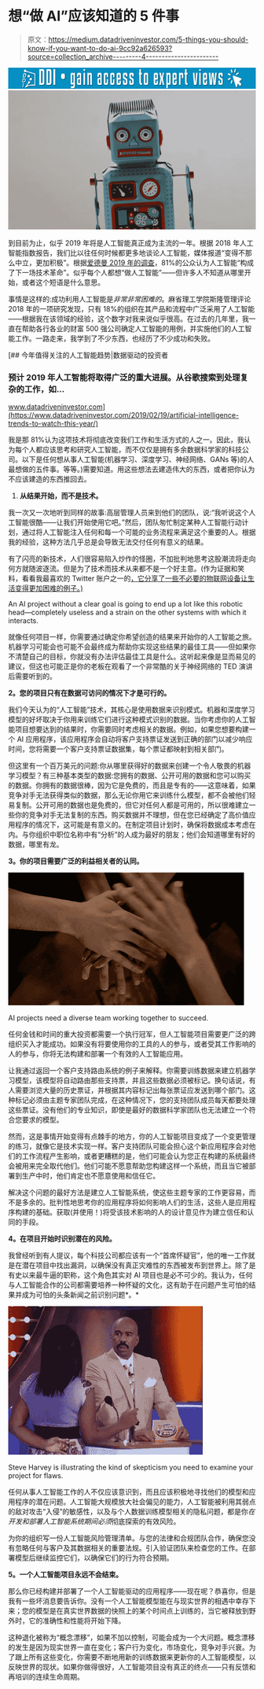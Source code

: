 # 想“做 AI”应该知道的 5 件事

> 原文：<https://medium.datadriveninvestor.com/5-things-you-should-know-if-you-want-to-do-ai-9cc92a626593?source=collection_archive---------4----------------------->

[![](img/7ad213eac80aae785969f189235cfc2d.png)](http://www.track.datadriveninvestor.com/1B9E)![](img/684d0c96d44506e90ae82653c77bd38f.png)

到目前为止，似乎 2019 年将是人工智能真正成为主流的一年。根据 2018 年人工智能指数报告，我们比以往任何时候都更多地谈论人工智能，媒体报道“变得不那么中立，更加积极”。根据[爱德曼 2019 年的调查](https://www.edelman.com/research/2019-artificial-intelligence-survey)，81%的公众认为人工智能“构成了下一场技术革命”。似乎每个人都想“做人工智能”——但许多人不知道从哪里开始，或者这个短语是什么意思。

事情是这样的:成功利用人工智能是*非常非常困难的*。麻省理工学院斯隆管理评论 2018 年的一项研究发现，只有 18%的组织在其产品和流程中广泛采用了人工智能——根据我在该领域的经验，这个数字对我来说似乎很高。在过去的几年里，我一直在帮助各行各业的财富 500 强公司确定人工智能的用例，并实施他们的人工智能工作。一路走来，我学到了不少东西，也经历了不少成功和失败。

[](https://www.datadriveninvestor.com/2019/02/19/artificial-intelligence-trends-to-watch-this-year/) [## 今年值得关注的人工智能趋势|数据驱动的投资者

### 预计 2019 年人工智能将取得广泛的重大进展。从谷歌搜索到处理复杂的工作，如…

www.datadriveninvestor.com](https://www.datadriveninvestor.com/2019/02/19/artificial-intelligence-trends-to-watch-this-year/) 

我是那 81%认为这项技术将彻底改变我们工作和生活方式的人之一。因此，我认为每个人都应该思考和研究人工智能，而不仅仅是拥有多余数据科学家的科技公司。以下是任何想从事人工智能(机器学习、深度学习、神经网络、GANs 等)的人最想做的五件事。等等。)需要知道。用这些想法去建造伟大的东西，或者把你认为不应该建造的东西推回去。

1.  **从结果开始，而不是技术。**

我一次又一次地听到同样的故事:高层管理人员来到他们的团队，说:“我听说这个人工智能很酷——让我们开始使用它吧。”然后，团队匆忙制定某种人工智能行动计划，通过将人工智能注入任何和每一个可能的业务流程来满足这个重要的人。根据我的经验，这种方法几乎总是会导致无法交付任何有意义的结果。

有了闪亮的新技术，人们很容易陷入炒作的怪圈，不加批判地思考这股潮流将走向何方就随波逐流。但是为了技术而技术从来都不是一个好主意。(作为证据和笑料，看看我最喜欢的 Twitter 账户之一的[，它分享了一些不必要的物联网设备让生活变得更加困难的例子。)](https://twitter.com/internetofshit?lang=en)

An AI project without a clear goal is going to end up a lot like this robotic head—completely useless and a strain on the other systems with which it interacts.

就像任何项目一样，你需要通过确定你希望创造的结果来开始你的人工智能之旅。机器学习可能会也可能不会最终成为帮助你实现这些结果的最佳工具——但如果你不清楚自己的目标，你就没有办法评估最佳工具是什么。这听起来像是显而易见的建议，但这也可能正是你的老板在观看了一个非常酷的关于神经网络的 TED 演讲后需要听到的。

**2。您的项目只有在数据可访问的情况下才是可行的。**

我们今天认为的“人工智能”技术，其核心是使用数据来识别模式。机器和深度学习模型的好坏取决于你用来训练它们进行这种模式识别的数据。当你考虑你的人工智能项目想要达到的结果时，你需要同时考虑相关的数据。例如，如果您想要构建一个 AI 应用程序，该应用程序会自动将客户支持票证发送到正确的部门以减少响应时间，您将需要一个客户支持票证数据集，每个票证都映射到相关部门。

但这里有一个百万美元的问题:你从哪里获得好的数据来创建一个令人敬畏的机器学习模型？有三种基本类型的数据:您拥有的数据、公开可用的数据和您可以购买的数据。你拥有的数据很棒，因为它是免费的，而且是专有的——这意味着，如果竞争对手无法获得类似的数据，那么无论你用它来训练什么模型，都不会被他们轻易复制。公开可用的数据也是免费的，但它对任何人都是可用的，所以很难建立一些你的竞争对手无法复制的东西。购买数据并不理想，但在您已经确定了高价值应用程序的情况下，这可能是有意义的。在制定项目计划时，确保将数据成本考虑在内。与你组织中职位名称中有“分析”的人成为最好的朋友；他们会知道哪里有好的数据，哪里有龙。

**3。你的项目需要广泛的利益相关者的认同。**

![](img/b3888c7c7699846e65fdcc48f5c40858.png)

AI projects need a diverse team working together to succeed.

任何金钱和时间的重大投资都需要一个执行冠军，但人工智能项目需要更广泛的跨组织买入才能成功。如果没有将要使用你的工具的人的参与，或者受其工作影响的人的参与，你将无法构建和部署一个有效的人工智能应用。

让我通过返回一个客户支持路由系统的例子来解释。你需要训练数据来建立机器学习模型，该模型将自动路由那些支持票，并且这些数据必须被标记。换句话说，有人需要浏览大量的历史票证，并根据其内容标记出每张票证应发送到哪个部门。这种标记必须由主题专家团队完成，在这种情况下，您的支持团队成员每天都要处理这些票证。没有他们的专业知识，即使是最好的数据科学家团队也无法建立一个符合您要求的模型。

然而，这是事情开始变得有点棘手的地方，你的人工智能项目变成了一个变更管理的练习，就像它是技术实现一样。客户支持团队可能会担心这个新应用程序会对他们的工作流程产生影响，或者更糟糕的是，他们可能会认为您正在构建的系统最终会被用来完全取代他们。他们可能不愿意帮助您构建这样一个系统，而且当它被部署到生产中时，他们肯定也不愿意使用和信任它。

解决这个问题的最好方法是建立人工智能系统，使这些主题专家的工作更容易，而不是多余的。批判性地思考你的应用程序将如何影响人们的生活，这些人是应用程序构建的基础。获取(并使用！)将受该技术影响的人的设计意见作为建立信任和认同的手段。

**4。在项目开始时识别潜在的风险。**

我曾经听到有人提议，每个科技公司都应该有一个“首席怀疑官”，他的唯一工作就是在潜在项目中找出漏洞，以确保没有真正灾难性的东西被发布到世界上。除了是有史以来最牛逼的职称，这个角色其实对 AI 项目也是必不可少的。我认为，任何与人工智能合作的公司都需要培养一种怀疑的文化，这有助于在问题产生可怕的结果并成为可怕的头条新闻之前识别问题*。*

![](img/850129c8a08095f49e7f8cc1728804e1.png)

Steve Harvey is illustrating the kind of skepticism you need to examine your project for flaws.

任何从事人工智能工作的人不仅应该意识到，而且应该积极地寻找他们的模型和应用程序的潜在问题。人工智能大规模放大社会偏见的能力，人工智能被利用其弱点的敌对攻击“入侵”的敏感性，以及与个人数据训练模型相关的隐私问题，都是你*在开发和部署人工智能系统期间必须*彻底探索的有效风险。

为你的组织写一份人工智能风险管理清单。与您的法律和合规团队合作，确保您没有忽略任何与客户及其数据相关的重要法规。引入验证团队来检查您的工作。在部署模型后继续监控它们，以确保它们的行为符合预期。

**5。一个人工智能项目永远不会结束。**

那么你已经构建并部署了一个人工智能驱动的应用程序——现在呢？恭喜你，但是我有一些坏消息要告诉你。没有一个人工智能模型能在与现实世界的相遇中幸存下来；您的模型是在真实世界数据的快照上的某个时间点上训练的，当它被释放到野外时，它的准确性和性能将开始下降。

这种退化被称为“概念漂移”，如果不加以控制，可能会成为一个大问题。概念漂移的发生是因为现实世界一直在变化；客户行为变化，市场变化，竞争对手兴衰。为了跟上所有这些变化，你需要不断地用新的训练数据来更新你的人工智能模型，以反映世界的现状。如果你做得很好，人工智能项目没有真正的终点——只有反馈和再培训的连续生命周期。
